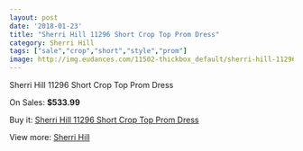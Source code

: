 ```yaml
---
layout: post
date: '2018-01-23'
title: "Sherri Hill 11296 Short Crop Top Prom Dress"
category: Sherri Hill
tags: ["sale","crop","short","style","prom"]
image: http://img.eudances.com/11502-thickbox_default/sherri-hill-11296-short-crop-top-prom-dress.jpg
---
```

Sherri Hill 11296 Short Crop Top Prom Dress

On Sales: **$533.99**
<a href="https://www.eudances.com/en/sherri-hill/3647-sherri-hill-11296-short-crop-top-prom-dress.html"><amp-img layout="responsive" width="600" height="600" src="//img.eudances.com/11502-thickbox_default/sherri-hill-11296-short-crop-top-prom-dress.jpg" alt="Sherri Hill 11296 Short Crop Top Prom Dress 0" /></a>
<a href="https://www.eudances.com/en/sherri-hill/3647-sherri-hill-11296-short-crop-top-prom-dress.html"><amp-img layout="responsive" width="600" height="600" src="//img.eudances.com/11505-thickbox_default/sherri-hill-11296-short-crop-top-prom-dress.jpg" alt="Sherri Hill 11296 Short Crop Top Prom Dress 1" /></a>
<a href="https://www.eudances.com/en/sherri-hill/3647-sherri-hill-11296-short-crop-top-prom-dress.html"><amp-img layout="responsive" width="600" height="600" src="//img.eudances.com/11504-thickbox_default/sherri-hill-11296-short-crop-top-prom-dress.jpg" alt="Sherri Hill 11296 Short Crop Top Prom Dress 2" /></a>
<a href="https://www.eudances.com/en/sherri-hill/3647-sherri-hill-11296-short-crop-top-prom-dress.html"><amp-img layout="responsive" width="600" height="600" src="//img.eudances.com/11503-thickbox_default/sherri-hill-11296-short-crop-top-prom-dress.jpg" alt="Sherri Hill 11296 Short Crop Top Prom Dress 3" /></a>

Buy it: [Sherri Hill 11296 Short Crop Top Prom Dress](https://www.eudances.com/en/sherri-hill/3647-sherri-hill-11296-short-crop-top-prom-dress.html "Sherri Hill 11296 Short Crop Top Prom Dress")

View more: [Sherri Hill](https://www.eudances.com/en/80-Sherri-Hill "Sherri Hill")